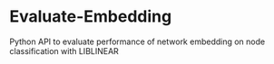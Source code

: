 # Evaluate-Embedding
Python API to evaluate performance of network embedding on node classification with LIBLINEAR
